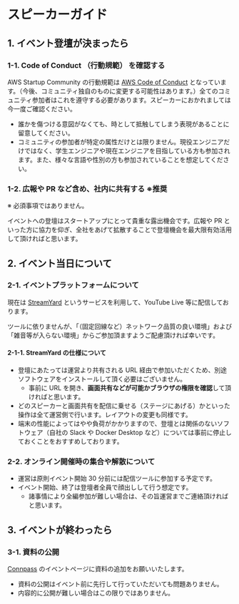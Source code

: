 # スピーカーガイド

## 1. イベント登壇が決まったら

### 1-1. Code of Conduct （行動規範） を確認する

AWS Startup Community の行動規範は [AWS Code of Conduct](https://aws.amazon.com/jp/codeofconduct/) となっています。（今後、コミュニティ独自のものに変更する可能性はあります。）全てのコミュニティ参加者はこれを遵守する必要があります。スピーカーにおかれましては今一度ご確認ください。

- 誰かを傷つける意図がなくても、時として抵触してしまう表現があることに留意してください。
- コミュニティの参加者が特定の属性だけとは限りません。現役エンジニアだけではなく、学生エンジニアや現在エンジニアを目指している方も参加されます。また、様々な言語や性別の方も参加されていることを想定してください。

### 1-2. 広報や PR など含め、社内に共有する ※推奨

※ 必須事項ではありません。

イベントへの登壇はスタートアップにとって貴重な露出機会です。広報や PR といった方に協力を仰ぎ、全社をあげて拡散することで登壇機会を最大限有効活用して頂ければと思います。

## 2. イベント当日について

### 2-1. イベントプラットフォームについて

現在は [StreamYard](https://streamyard.com/) というサービスを利用して、YouTube Live 等に配信しております。

ツールに依りませんが、「（固定回線など）ネットワーク品質の良い環境」および「雑音等が入らない環境」からご参加頂ますようご配慮頂ければ幸いです。

#### 2-1-1. StreamYard の仕様について

- 登壇にあたっては運営より共有される URL 経由で参加いただくため、別途ソフトウェアをインストールして頂く必要はございません。
    - 事前に URL を開き、**画面共有などが可能かブラウザの権限を確認**して頂ければと思います。
- どのスピーカーと画面共有を配信に乗せる（ステージにあげる）かといった操作は全て運営側で行います。レイアウトの変更も同様です。
- 端末の性能によってはやや負荷がかかりますので、登壇とは関係のないソフトウェア（自社の Slack や Docker Desktop など）については事前に停止しておくことをおすすめしております。

### 2-2. オンライン開催時の集合や解散について

- 運営は原則イベント開始 30 分前には配信ツールに参加する予定です。
- イベント開始、終了は登壇者全員で顔出しして行う想定です。
    - 諸事情により全編参加が難しい場合は、その旨運営までご連絡頂ければと思います。

## 3. イベントが終わったら

### 3-1. 資料の公開

[Connpass](https://aws-startup-community.connpass.com/) のイベントページに資料の追加をお願いいたします。

- 資料の公開はイベント前に先行して行っていただいても問題ありません。
- 内容的に公開が難しい場合はこの限りではありません。
